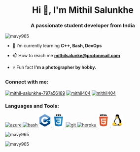 <h1 align="center">Hi 👋, I'm Mithil Salunkhe</h1>
<h3 align="center">A passionate student developer from India</h3>

<p align="left"> <img src="https://komarev.com/ghpvc/?username=mavy965&label=Profile%20views&color=0e75b6&style=plastic" alt="mavy965" /> </p>

- 🌱 I’m currently learning **C++, Bash, DevOps**

- 📫 How to reach me **mithilsalunke@protonmail.com**

- ⚡ Fun fact **I'm a photographer by hobby.**

<h3 align="left">Connect with me:</h3>
<p align="left">
<a href="https://linkedin.com/in/mithil-salunkhe-797a56189" target="blank"><img align="center" src="https://raw.githubusercontent.com/rahuldkjain/github-profile-readme-generator/master/src/images/icons/Social/linked-in-alt.svg" alt="mithil-salunkhe-797a56189" height="30" width="40" /></a>
<a href="https://instagram.com/mithil404" target="blank"><img align="center" src="https://raw.githubusercontent.com/rahuldkjain/github-profile-readme-generator/master/src/images/icons/Social/instagram.svg" alt="mithil404" height="30" width="40" /></a>
<a href="https://www.hackerrank.com/mithil404" target="blank"><img align="center" src="https://raw.githubusercontent.com/rahuldkjain/github-profile-readme-generator/master/src/images/icons/Social/hackerrank.svg" alt="mithil404" height="30" width="40" /></a>
</p>

<h3 align="left">Languages and Tools:</h3>
<p align="left"> <a href="https://azure.microsoft.com/en-in/" target="_blank" rel="noreferrer"> <img src="https://www.vectorlogo.zone/logos/microsoft_azure/microsoft_azure-icon.svg" alt="azure" width="40" height="40"/> </a> <a href="https://www.gnu.org/software/bash/" target="_blank" rel="noreferrer"> <img src="https://www.vectorlogo.zone/logos/gnu_bash/gnu_bash-icon.svg" alt="bash" width="40" height="40"/> </a> <a href="https://www.w3schools.com/cpp/" target="_blank" rel="noreferrer"> <img src="https://raw.githubusercontent.com/devicons/devicon/master/icons/cplusplus/cplusplus-original.svg" alt="cplusplus" width="40" height="40"/> </a> <a href="https://www.w3schools.com/css/" target="_blank" rel="noreferrer"> <img src="https://raw.githubusercontent.com/devicons/devicon/master/icons/css3/css3-original-wordmark.svg" alt="css3" width="40" height="40"/> </a> <a href="https://git-scm.com/" target="_blank" rel="noreferrer"> <img src="https://www.vectorlogo.zone/logos/git-scm/git-scm-icon.svg" alt="git" width="40" height="40"/> </a> <a href="https://heroku.com" target="_blank" rel="noreferrer"> <img src="https://www.vectorlogo.zone/logos/heroku/heroku-icon.svg" alt="heroku" width="40" height="40"/> </a> <a href="https://www.w3.org/html/" target="_blank" rel="noreferrer"> <img src="https://raw.githubusercontent.com/devicons/devicon/master/icons/html5/html5-original-wordmark.svg" alt="html5" width="40" height="40"/> </a> <a href="https://www.linux.org/" target="_blank" rel="noreferrer"> <img src="https://raw.githubusercontent.com/devicons/devicon/master/icons/linux/linux-original.svg" alt="linux" width="40" height="40"/> </a> </p>

<p>&nbsp;<img align="left" src="https://github-readme-stats.vercel.app/api?username=mavy965&show_icons=true&theme=gruvbox&locale=en" alt="mavy965" /></p>



<p><img align="left" src="https://github-readme-streak-stats.herokuapp.com/?user=mavy965&theme=dark" alt="mavy965" /></p>

